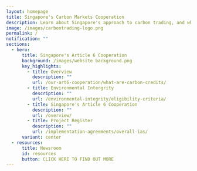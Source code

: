 ```yaml
---
layout: homepage
title: Singapore's Carbon Markets Cooperation
description: Learn about Singapore's approach to carbon trading, and what it accomplishes.
image: /images/carbontrading-logo.png
permalink: /
notification: ""
sections:
  - hero:
      title: Singapore's Article 6 Cooperation
      background: /images/website background.png
      key_highlights:
        - title: Overview
          description: ""
          url: /our-art6-cooperation/what-are-carbon-credits/
        - title: Environmental Intergrity
          description: ""
          url: /environmental-integrity/eligibility-criteria/
        - title: Singapore's Article 6 Cooperation
          description: ""
          url: /overview/
        - title: Project Register
          description: ""
          url: /implementation-agreements/overall-ias/
      variant: center
  - resources:
      title: Newsroom
      id: resources
      button: CLICK HERE TO FIND OUT MORE
---
```

